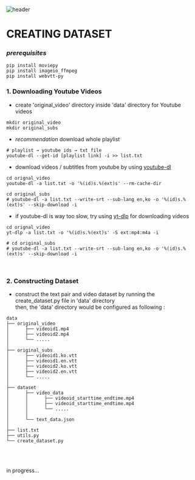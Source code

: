 ![header](https://capsule-render.vercel.app/api?type=transparent&height=200&section=header&text=VMT%20for%20SUBS&fontSize=80&fontColor=0000ff)

# CREATING DATASET 
### *prerequisites*
```
pip install moviepy
pip install imageio_ffmpeg
pip install webvtt-py
```
### 1. Downloading Youtube Videos
- create 'original_video' directory inside 'data' directory for Youtube videos 
```
mkdir original_video
mkdir original_subs
```
- *recommendation* download whole playlist
```
# playlist → youtube ids → txt file
youtube-dl --get-id [playlist link] -i >> list.txt
```
- download videos / subtitles from youtube by using [youtube-dl](https://github.com/ytdl-org/youtube-dl)

```
cd orignal_video
youtube-dl -a list.txt -o '%(id)s.%(ext)s' --rm-cache-dir 
```
```
cd original_subs
# youtube-dl -a list.txt --write-srt --sub-lang en,ko -o '%(id)s.%(ext)s' --skip-download -i 
```

- if youtube-dl is way too slow, try using [yt-dlp](https://github.com/yt-dlp/yt-dlp) for downloading videos

```
cd orignal_video
yt-dlp -a list.txt -o '%(id)s.%(ext)s' -S ext:mp4:m4a -i
```
```
# cd original_subs
# youtube-dl -a list.txt --write-srt --sub-lang en,ko -o '%(id)s.%(ext)s' --skip-download -i 
```
<br>

### 2. Constructing Dataset
- construct the text pair and video dataset by running the create_dataset.py file in 'data' directory <br>
  then, the 'data' directory would be configured as following :
```
data
├── original_video 
│      ├── videoid1.mp4
│      ├── videoid2.mp4
│      └── .....  
│
├── original_subs
│      ├── videoid1.ko.vtt
│      ├── videoid1.en.vtt
│      ├── videoid2.ko.vtt
│      ├── videoid2.en.vtt
│      └── .....  
│
├── dataset
│      ├── video_data
│      │      ├── videoid_starttime_endtime.mp4
│      │      ├── videoid_starttime_endtime.mp4
│      │      └── .....
│      │
│      └── text_data.json
│
├── list.txt
├── utils.py
└── create_dataset.py
```
<br>
<br>

in progress...



